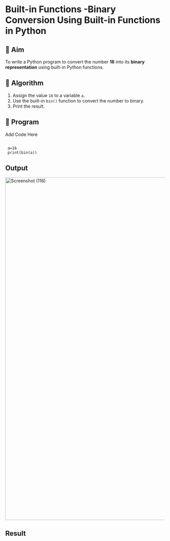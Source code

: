 # Built-in Functions -Binary Conversion Using Built-in Functions in Python

## 🎯 Aim
To write a Python program to convert the number **16** into its **binary representation** using built-in Python functions.

## 🧠 Algorithm
1. Assign the value `16` to a variable `a`.
2. Use the built-in `bin()` function to convert the number to binary.
3. Print the result.

## 🧾 Program

Add Code Here
```

 a=16
 print(bin(a))
```
## Output
<img width="1920" height="1080" alt="Screenshot (116)" src="https://github.com/user-attachments/assets/f9c92275-4380-44b4-9655-e5112b7a8c11" />

## Result
